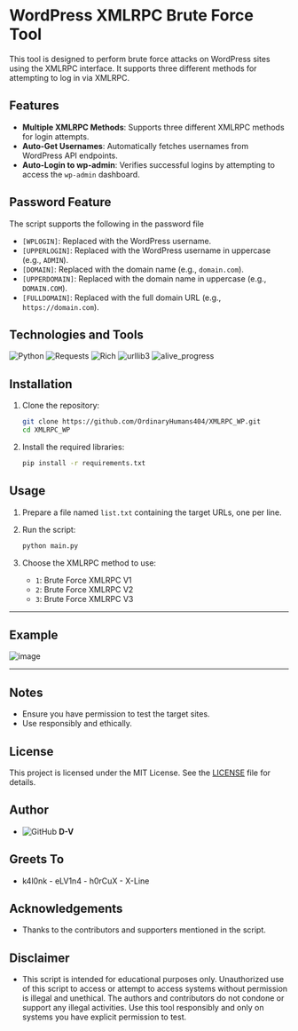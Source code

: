 # WordPress XMLRPC Brute Force Tool

This tool is designed to perform brute force attacks on WordPress sites using the XMLRPC interface. It supports three different methods for attempting to log in via XMLRPC.

## Features

- **Multiple XMLRPC Methods**: Supports three different XMLRPC methods for login attempts.
- **Auto-Get Usernames**: Automatically fetches usernames from WordPress API endpoints.
- **Auto-Login to wp-admin**: Verifies successful logins by attempting to access the `wp-admin` dashboard.
## Password Feature

The script supports the following  in the password file 
- `[WPLOGIN]`: Replaced with the WordPress username.
- `[UPPERLOGIN]`: Replaced with the WordPress username in uppercase (e.g., `ADMIN`).
- `[DOMAIN]`: Replaced with the domain name (e.g., `domain.com`).
- `[UPPERDOMAIN]`: Replaced with the domain name in uppercase (e.g., `DOMAIN.COM`).
- `[FULLDOMAIN]`: Replaced with the full domain URL (e.g., `https://domain.com`).



## Technologies and Tools

![Python](https://img.shields.io/badge/Python%203.x-3776AB?style=for-the-badge&logo=python&logoColor=white) ![Requests](https://img.shields.io/badge/Requests-3776AB?style=for-the-badge&logo=python&logoColor=white) ![Rich](https://img.shields.io/badge/Rich-3776AB?style=for-the-badge&logo=python&logoColor=white)  ![urllib3](https://img.shields.io/badge/urllib3-3776AB?style=for-the-badge&logo=python&logoColor=white) ![alive_progress](https://img.shields.io/badge/alive__progress-3776AB?style=for-the-badge&logo=python&logoColor=white)

## Installation

1. Clone the repository:
    ```sh
    git clone https://github.com/OrdinaryHumans404/XMLRPC_WP.git
    cd XMLRPC_WP
    ```

2. Install the required libraries:
    ```sh
    pip install -r requirements.txt
    ```

## Usage

1. Prepare a file named `list.txt` containing the target URLs, one per line.

3. Run the script:
    ```sh
    python main.py
    ```

4. Choose the XMLRPC method to use:
    - `1`: Brute Force XMLRPC V1
    - `2`: Brute Force XMLRPC V2
    - `3`: Brute Force XMLRPC V3
---
## Example

![image](https://github.com/user-attachments/assets/39793495-6591-4bc9-97c1-4b5d33c6cad7)

---
## Notes

- Ensure you have permission to test the target sites.
- Use responsibly and ethically.

## License

This project is licensed under the MIT License. See the [LICENSE](LICENSE) file for details.


## Author

- ![GitHub](https://img.shields.io/badge/GitHub-181717?style=for-the-badge&logo=github&logoColor=white) **D-V** 

## Greets To

- k4l0nk - eLV1n4 - h0rCuX - X-Line

## Acknowledgements

- Thanks to the contributors and supporters mentioned in the script.

## Disclaimer

- This script is intended for educational purposes only. Unauthorized use of this script to access or attempt to access systems without permission is illegal and unethical. The authors and contributors do not condone or support any illegal activities. Use this tool responsibly and only on systems you have explicit permission to test.

